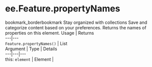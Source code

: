  
#  ee.Feature.propertyNames
bookmark_borderbookmark Stay organized with collections  Save and categorize content based on your preferences.
Returns the names of properties on this element.
Usage | Returns  
---|---  
`Feature.propertyNames()` | List  
Argument | Type | Details  
---|---|---  
this: `element` | Element |   

